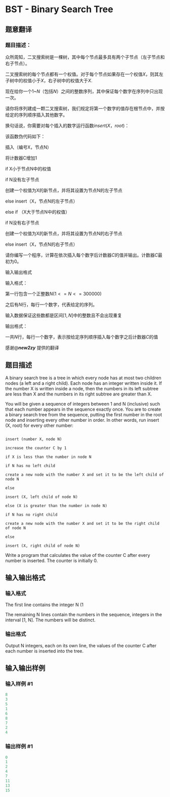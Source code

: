 # BST - Binary Search Tree

## 题意翻译

### 题目描述：

众所周知，二叉搜索树是一棵树，其中每个节点最多具有两个子节点（左子节点和右子节点）。

二叉搜索树的每个节点都有一个权值。对于每个节点如果存在一个权值$X$，则其左子树中的权值小于$X$，右子树中的权值大于$X$.

现在给你一个$1$~$N$（包括$N$）之间的整数序列，其中保证每个数字在序列中只出现一次。

请你将序列建成一颗二叉搜索树，我们规定将第一个数字的值存在根节点中，并按给定的序列顺序插入其他数字。

换句话说，你需要对每个插入的数字运行函数$insert(X$，$root)$：

该函数伪代码如下：

插入（编号X，节点N）

将计数器C增加1

if X小于节点N中的权值

if N没有左子节点

创建一个权值为X的新节点，并将其设置为节点N的左子节点

else insert（X，节点N的左子节点）

else if （X大于节点N中的权值）

if N没有右子节点

创建一个权值为X的新节点，并将其设置为节点N的右子节点

else insert（X，节点N的右子节点）

请你编写一个程序，计算在依次插入每个数字后计数器$C$的值并输出。计数器$C$最初为$0$。

输入输出格式

输入格式：

第一行包含一个正整数$N(1<=N<=300000)$

之后有$N$行，每行一个数字，代表给定的序列。

输入数据保证这些数都是区间$[1,N]$中的整数且不会出现重复

输出格式：

一共$N$行，每行一个数字，表示按给定序列顺序插入每个数字之后计数器$C$的值

感谢@___new2zy___ 提供的翻译

## 题目描述

A binary search tree is a tree in which every node has at most two children nodes (a left and a right child). Each node has an integer written inside it. If the number X is written inside a node, then the numbers in its left subtree are less than X and the numbers in its right subtree are greater than X.

You will be given a sequence of integers between 1 and N (inclusive) such that each number appears in the sequence exactly once. You are to create a binary search tree from the sequence, putting the first number in the root node and inserting every other number in order. In other words, run insert (X, root) for every other number:

```

insert (number X, node N)

increase the counter C by 1

if X is less than the number in node N

if N has no left child

create a new node with the number X and set it to be the left child of node N

else

insert (X, left child of node N)

else (X is greater than the number in node N)

if N has no right child

create a new node with the number X and set it to be the right child of node N

else

insert (X, right child of node N)

```

Write a program that calculates the value of the counter C after every number is inserted. The counter is initially 0.

## 输入输出格式

### 输入格式

The first line contains the integer N (1

The remaining N lines contain the numbers in the sequence, integers in the interval \[1, N\]. The numbers will be distinct.

### 输出格式

Output N integers, each on its own line, the values of the counter C after each number is inserted into the tree.

## 输入输出样例

### 输入样例 #1

```cpp
8
3
5
1
6
8
7
2
4
```


### 输出样例 #1

```cpp
0
1
2
4
7
11
13
15
```


